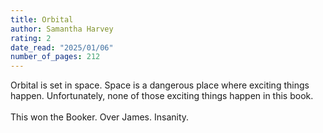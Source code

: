 ```yaml
---
title: Orbital
author: Samantha Harvey
rating: 2
date_read: "2025/01/06"
number_of_pages: 212
---
```


Orbital is set in space. Space is a dangerous place where exciting things happen. Unfortunately, none of those exciting things happen in this book. <br/><br/>This won the Booker. Over James. Insanity. 